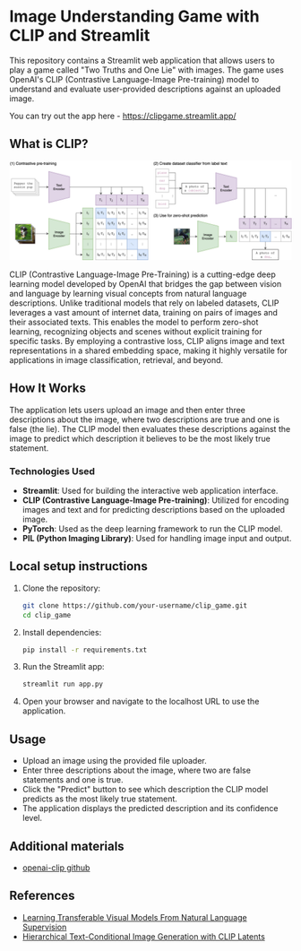 # Image Understanding Game with CLIP and Streamlit

This repository contains a Streamlit web application that allows users to play a game called "Two Truths and One Lie" with images. The game uses OpenAI's CLIP (Contrastive Language-Image Pre-training) model to understand and evaluate user-provided descriptions against an uploaded image.

You can try out the app here - https://clipgame.streamlit.app/

## What is CLIP?

![alt text](clip-architecture.png)

CLIP (Contrastive Language-Image Pre-Training) is a cutting-edge deep learning model developed by OpenAI that bridges the gap between vision and language by learning visual concepts from natural language descriptions. Unlike traditional models that rely on labeled datasets, CLIP leverages a vast amount of internet data, training on pairs of images and their associated texts. This enables the model to perform zero-shot learning, recognizing objects and scenes without explicit training for specific tasks. By employing a contrastive loss, CLIP aligns image and text representations in a shared embedding space, making it highly versatile for applications in image classification, retrieval, and beyond.


## How It Works

The application lets users upload an image and then enter three descriptions about the image, where two descriptions are true and one is false (the lie). The CLIP model then evaluates these descriptions against the image to predict which description it believes to be the most likely true statement.

### Technologies Used

- **Streamlit**: Used for building the interactive web application interface.
- **CLIP (Contrastive Language-Image Pre-training)**: Utilized for encoding images and text and for predicting descriptions based on the uploaded image.
- **PyTorch**: Used as the deep learning framework to run the CLIP model.
- **PIL (Python Imaging Library)**: Used for handling image input and output.

## Local setup instructions

1. Clone the repository:

   ```bash
   git clone https://github.com/your-username/clip_game.git
   cd clip_game
   ```

2. Install dependencies:

   ```bash
   pip install -r requirements.txt
   ```

3. Run the Streamlit app:

   ```bash
   streamlit run app.py
   ```

4. Open your browser and navigate to the localhost URL to use the application.

## Usage

- Upload an image using the provided file uploader.
- Enter three descriptions about the image, where two are false statements and one is true.
- Click the "Predict" button to see which description the CLIP model predicts as the most likely true statement.
- The application displays the predicted description and its confidence level.

## Additional materials
- [openai-clip github](https://github.com/openai/CLIP)

## References
- [Learning Transferable Visual Models From Natural Language Supervision](https://arxiv.org/pdf/2103.00020v1.pdf)
- [Hierarchical Text-Conditional Image Generation with CLIP Latents](https://arxiv.org/pdf/2204.06125v1.pdf)

